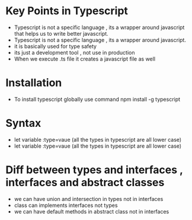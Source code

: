 # Key Points in Typescript


* Typescript is not a specific language , its a wrapper around javascript that helps us to write better javascript.
* Typescript is not a specific language , its a wrapper around javascript.
* it is basically used for type safety 
* its just a development tool , not use in production
* When we execute .ts file it creates a javascript file as well

# Installation
* To install typescript globally use command npm install -g typescript

# Syntax
* let variable :type=vaue (all the types in typescript are all lower case)
* let variable :type=vaue (all the types in typescript are all lower case)

# Diff between types and interfaces , interfaces and abstract classes
* we can have union and intersection in types not in interfaces
* class can implements interfaces not types
* we can have default methods in abstract class not in interfaces